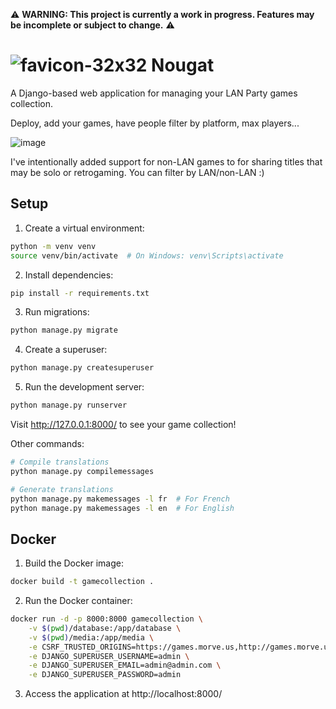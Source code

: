⚠️ **WARNING: This project is currently a work in progress. Features may be incomplete or subject to change.** ⚠️

# ![favicon-32x32](https://github.com/user-attachments/assets/debe8331-52dd-4c74-bdff-aa69ba67db62) Nougat
A Django-based web application for managing your LAN Party games collection.

Deploy, add your games, have people filter by platform, max players...

![image](https://github.com/user-attachments/assets/7e05e1b6-f880-4dd0-862d-420d9fe63897)

I've intentionally added support for non-LAN games to for sharing titles that may be solo or retrogaming. You can filter by LAN/non-LAN :)

## Setup

1. Create a virtual environment:
```bash
python -m venv venv
source venv/bin/activate  # On Windows: venv\Scripts\activate
```

2. Install dependencies:
```bash
pip install -r requirements.txt
```

3. Run migrations:
```bash
python manage.py migrate
```

4. Create a superuser:
```bash
python manage.py createsuperuser
```

5. Run the development server:
```bash
python manage.py runserver
```

Visit http://127.0.0.1:8000/ to see your game collection! 

Other commands:
```bash
# Compile translations
python manage.py compilemessages

# Generate translations
python manage.py makemessages -l fr  # For French
python manage.py makemessages -l en  # For English
```

## Docker

1. Build the Docker image:
```bash
docker build -t gamecollection .
```

2. Run the Docker container:
```bash
docker run -d -p 8000:8000 gamecollection \
    -v $(pwd)/database:/app/database \
    -v $(pwd)/media:/app/media \
    -e CSRF_TRUSTED_ORIGINS=https://games.morve.us,http://games.morve.us \
    -e DJANGO_SUPERUSER_USERNAME=admin \
    -e DJANGO_SUPERUSER_EMAIL=admin@admin.com \
    -e DJANGO_SUPERUSER_PASSWORD=admin
```

3. Access the application at http://localhost:8000/


